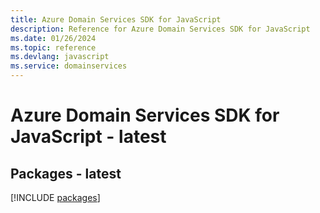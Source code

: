 ```yaml
---
title: Azure Domain Services SDK for JavaScript
description: Reference for Azure Domain Services SDK for JavaScript
ms.date: 01/26/2024
ms.topic: reference
ms.devlang: javascript
ms.service: domainservices
---
```

# Azure Domain Services SDK for JavaScript - latest
## Packages - latest
[!INCLUDE [packages](domain-services-index.md)]